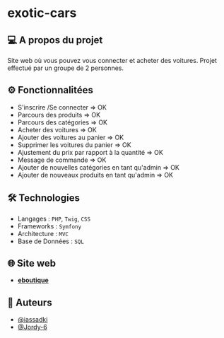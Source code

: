 # exotic-cars

## 💻 A propos du projet
Site web où vous pouvez vous connecter et acheter des voitures. Projet effectué par un groupe de 2 personnes.

## ⚙️ Fonctionnalitées
- S'inscrire /Se connecter => OK
- Parcours des produits => OK
- Parcours des catégories => OK
- Acheter des voitures => OK
- Ajouter des voitures au panier => OK
- Supprimer les voitures du panier => OK
- Ajustement du prix par rapport à la quantité => OK
- Message de commande => OK
- Ajouter de nouvelles catégories en tant qu'admin => OK    
- Ajouter de nouveaux produits en tant qu'admin => OK


## 🛠 Technologies
- Langages : `PHP`, `Twig`, `CSS`
- Frameworks : `Symfony`
- Architecture : `MVC`
- Base de Données : `SQL`

## 🌐 Site web
- **[eboutique](http://tatti.alwaysdata.net/)**

## 👤 Auteurs
- [@iassadki](https://github.com/iassadki)
- [@Jordy-6](https://github.com/Jordy-6)

